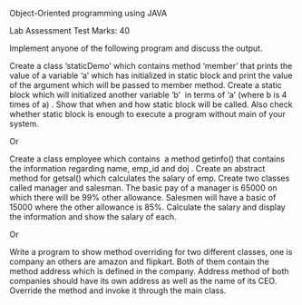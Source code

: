Object-Oriented programming using JAVA

Lab Assessment Test
Marks: 40

Implement anyone of the following program and discuss the output.

Create a class ‘staticDemo’ which contains method ‘member’ that prints the value of
a variable ‘a’ which has initialized in static block and print the value of the argument
which will be passed to member method. Create a static block which will initialized
another variable ‘b’  in terms of ‘a’ (where b is 4 times of a) . Show that when and
how static block will be called. Also check whether static block is enough to execute
a program without main of your system.

Or

Create a class employee which contains  a method getinfo() that contains the
information regarding name, emp_id and doj . Create an abstract method for getsal()
which calculates the salary of emp. Create two classes called manager and
salesman. The basic pay of a manager is 65000 on which there will be 99% other
allowance. Salesmen will have a basic of 15000 where the other allowance is 85%.
Calculate the salary and display the information and show the salary of each.

Or

Write a program to show method overriding for two different classes, one is
company an others are amazon and flipkart. Both of them contain the method
address which is defined in the company. Address method of both companies should
have its own address as well as the name of its CEO. Override the method and
invoke it through the main class.
